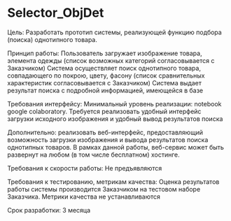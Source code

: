 # Selector_ObjDet
Цель: 
Разработать прототип системы, реализующей функцию подбора (поиска) однотипного товара.

Принцип работы:
Пользователь загружает изображение товара, элемента одежды (список возможных категорий согласовывается с Заказчиком)
Система осуществляет поиск однотипного товара, совпадающего по покрою, цвету, фасону (список сравнительных характеристик согласовывается с Заказчиком)
Система выдает результат поиска с подробной информацией, имеющейся в базе

Требования интерфейсу:
Минимальный уровень реализации: notebook google colaboratory. Требуется реализовать удобный интерфейс загрузки исходного изображения и удобный вывод результатов поиска

Дополнительно: реализовать веб-интерфейс, предоставляющий возможность загрузки изображения и вывода результатов поиска однотипных товаров. В рамках данной работы, веб-сервис может быть развернут на любом (в том числе бесплатном) хостинге.

Требования к скорости работы:
Не предъявляются

Требования к тестированию, метрикам качества:
Оценка результатов работы системы производится Заказчиком на тестовом наборе Заказчика. Метрики качества не устанавливаются

Срок разработки:
3 месяца
